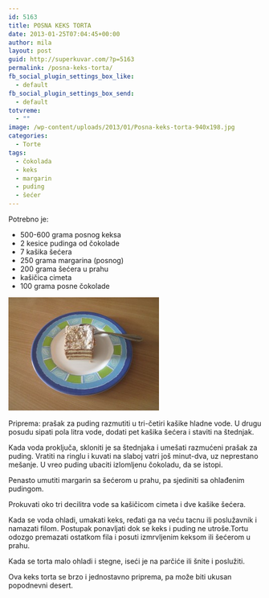 ```yaml
---
id: 5163
title: POSNA KEKS TORTA
date: 2013-01-25T07:04:45+00:00
author: mila
layout: post
guid: http://superkuvar.com/?p=5163
permalink: /posna-keks-torta/
fb_social_plugin_settings_box_like:
  - default
fb_social_plugin_settings_box_send:
  - default
totvreme:
  - ""
image: /wp-content/uploads/2013/01/Posna-keks-torta-940x198.jpg
categories:
  - Torte
tags:
  - čokolada
  - keks
  - margarin
  - puding
  - šećer
---
```

Potrebno je:

  * 500-600 grama posnog keksa
  * 2 kesice pudinga od čokolade
  * 7 kašika šećera
  * 250 grama margarina (posnog)
  * 200 grama šećera u prahu
  * kašičica cimeta
  * 100 grama posne čokolade

<img class="alignnone size-medium wp-image-5164" src="/wp-content/uploads/2013/01/Posna-keks-torta-300x225.jpg" alt="Posna keks torta" width="300" height="225" /> 

Priprema: prašak za puding razmutiti u tri-četiri kašike hladne vode. U drugu posudu sipati pola litra vode, dodati pet kašika šećera i staviti na štednjak.

Kada voda proključa, skloniti je sa štednjaka i umešati razmućeni prašak za puding. Vratiti na ringlu i kuvati na slaboj vatri još minut-dva, uz neprestano mešanje. U vreo puding ubaciti izlomljenu čokoladu, da se istopi.

Penasto umutiti margarin sa šećerom u prahu, pa sjediniti sa ohlađenim pudingom.

Prokuvati oko tri decilitra vode sa kašičicom cimeta i dve kašike šećera.

Kada se voda ohladi, umakati keks, ređati ga na veću tacnu ili poslužavnik i namazati filom. Postupak ponavljati dok se keks i puding ne utroše.Tortu odozgo premazati ostatkom fila i posuti izmrvljenim keksom ili šećerom u prahu.

Kada se torta malo ohladi i stegne, iseći je na parčiće ili šnite i poslužiti.

Ova keks torta se brzo i jednostavno priprema, pa može biti ukusan popodnevni desert.